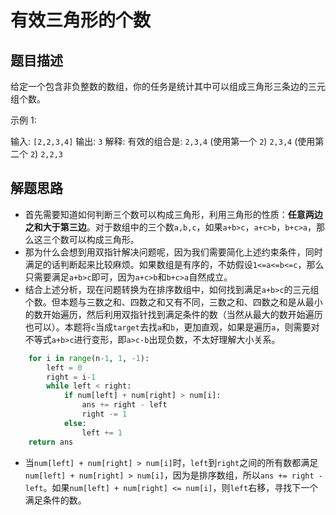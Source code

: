 # 有效三角形的个数

## 题目描述
给定一个包含非负整数的数组，你的任务是统计其中可以组成三角形三条边的三元组个数。

示例 1:

输入: `[2,2,3,4]`
输出: `3`
解释:
有效的组合是:
`2,3,4` (使用第一个 `2`)
`2,3,4` (使用第二个 `2`)
`2,2,3`


## 解题思路
- 首先需要知道如何判断三个数可以构成三角形，利用三角形的性质：**任意两边之和大于第三边**。对于数组中的三个数`a,b,c`，如果`a+b>c`，`a+c>b`，`b+c>a`，那么这三个数可以构成三角形。
- 那为什么会想到用双指针解决问题呢，因为我们需要简化上述约束条件，同时满足的话判断起来比较麻烦。如果数组是有序的，不妨假设`1<=a<=b<=c`，那么只需要满足`a+b>c`即可，因为`a+c>b`和`b+c>a`自然成立。
- 结合上述分析，现在问题转换为在排序数组中，如何找到满足`a+b>c`的三元组个数。但本题与三数之和、四数之和又有不同，三数之和、四数之和是从最小的数开始遍历，然后利用双指针找到满足条件的数（当然从最大的数开始遍历也可以）。本题将`c`当成`target`去找`a`和`b`，更加直观，如果是遍历`a`，则需要对不等式`a+b>c`进行变形，即`a>c-b`出现负数，不太好理解大小关系。
```python
    for i in range(n-1, 1, -1):
        left = 0
        right = i-1
        while left < right:
            if num[left] + num[right] > num[i]:
                ans += right - left
                right -= 1
            else:
                left += 1
    return ans
```
- 当`num[left] + num[right] > num[i]`时，`left`到`right`之间的所有数都满足`num[left] + num[right] > num[i]`，因为是排序数组，所以`ans += right - left`。如果`num[left] + num[right] <= num[i]`，则`left`右移，寻找下一个满足条件的数。